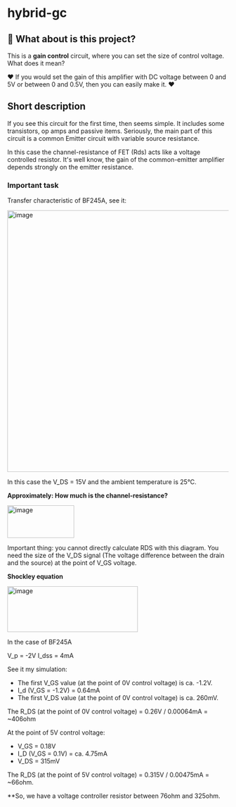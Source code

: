 # hybrid-gc

## 🚀 What about is this project? 

This is a **gain control** circuit, where you can set the size of control voltage. What does it mean? 

❤️ If you would set the gain of this amplifier with DC voltage between 0 and 5V or between 0 and 0.5V, then you can easily make it. ❤️

## Short description

If you see this circuit for the first time, then seems simple. It includes some transistors, op amps and passive items. Seriously, the main part of this circuit is a common Emitter circuit with variable source resistance.

In this case the channel-resistance of FET (Rds) acts like a voltage controlled resistor. It's well know, the gain of the common-emitter amplifier depends strongly on the emitter resistance.

### Important task

Transfer characteristic of BF245A, see it:

<img width="613" height="595" alt="image" src="https://github.com/user-attachments/assets/495e7e7e-f73b-44d9-88ac-7a5ad7d8c64e" />

In this case the V_DS = 15V and the ambient temperature is 25°C.

**Approximately: How much is the channel-resistance?**

<img width="152" height="74" alt="image" src="https://github.com/user-attachments/assets/0647eddf-2355-4e23-a996-b777d0b1b8f6" />

Important thing: you cannot directly calculate RDS with this diagram. You need the size of the V_DS signal (The voltage difference between the drain and the source) at the point of V_GS voltage.

**Shockley equation**

<img width="297" height="104" alt="image" src="https://github.com/user-attachments/assets/4e19d81d-b88b-46fe-a5a5-78acc1ad2a9f" />

In the case of BF245A

V_p = -2V
I_dss = 4mA

See it my simulation:

- The first V_GS value (at the point of 0V control voltage) is ca. -1.2V.
- I_d (V_GS = -1.2V) = 0.64mA
- The first V_DS value (at the point of 0V control voltage) is ca. 260mV.

The R_DS (at the point of 0V control voltage) = 0.26V / 0.00064mA = ~406ohm

At the point of 5V control voltage:

- V_GS = 0.18V
- I_D (V_GS = 0.1V) = ca. 4.75mA
- V_DS = 315mV

The R_DS (at the point of 5V control voltage) = 0.315V / 0.00475mA =  ~66ohm.

**So, we have a voltage controller resistor between 76ohm and 325ohm.


